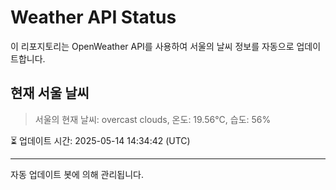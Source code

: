 
# Weather API Status

이 리포지토리는 OpenWeather API를 사용하여 서울의 날씨 정보를 자동으로 업데이트합니다.

## 현재 서울 날씨
> 서울의 현재 날씨: overcast clouds, 온도: 19.56°C, 습도: 56%

⏳ 업데이트 시간: 2025-05-14 14:34:42 (UTC)

---
자동 업데이트 봇에 의해 관리됩니다.
